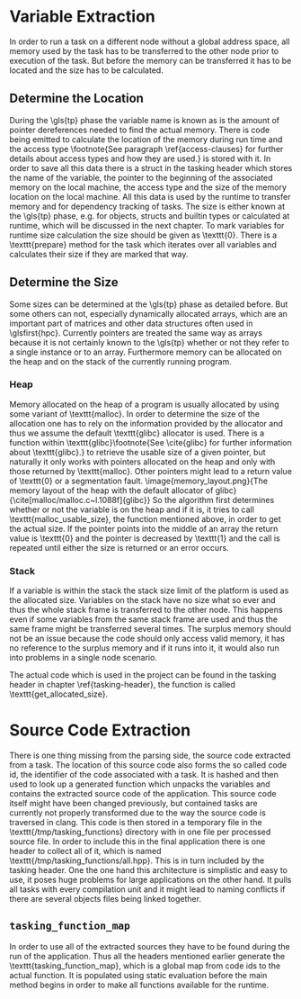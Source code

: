 # Variable Extraction
In order to run a task on a different node without a global address space, all memory used by the task has to be 
transferred to the other node prior to execution of the task.
But before the memory can be transferred it has to be located and the size has to be calculated.

## Determine the Location
During the \gls{tp} phase the variable name is known as is the amount of pointer dereferences needed to find the actual
memory.
There is code being emitted to calculate the location of the memory during run time and the access type
\footnote{See paragraph \ref{access-clauses} for further details about access types and how they are used.}
is stored with it.
In order to save all this data there is a struct in the tasking header which stores the name of the variable, the pointer
to the beginning of the associated memory on the local machine, the access type and the size of the memory location
on the local machine.
All this data is used by the runtime to transfer memory and for dependency tracking of tasks.
The size is either known at the \gls{tp} phase, e.g. for objects, structs and builtin types or calculated at runtime,
which will be discussed in the next chapter.
To mark variables for runtime size calculation the size should be given as \texttt{0}.
There is a \texttt{prepare} method for the task which iterates over all variables and calculates their size if they are
marked that way.

## Determine the Size
Some sizes can be determined at the \gls{tp} phase as detailed before.
But some others can not, especially dynamically allocated arrays, which are an important part of matrices and other data
structures often used in \glsfirst{hpc}.
Currently pointers are treated the same way as arrays because it is not certainly known to the \gls{tp} whether or not they refer
to a single instance or to an array.
Furthermore memory can be allocated on the heap and on the stack of the currently running program.

### Heap
Memory allocated on the heap of a program is usually allocated by using some variant of \texttt{malloc}.
In order to determine the size of the allocation one has to rely on the information provided by the allocator and thus
we assume the default \texttt{glibc} allocator is used.
There is a function within \texttt{glibc}\footnote{See \cite{glibc} for further information about \texttt{glibc}.}
to retrieve the usable size of a given pointer, but naturally it only works
with pointers allocated on the heap and only with those returned by \texttt{malloc}.
Other pointers might lead to a return value of \texttt{0} or a segmentation fault.
\image{memory_layout.png}{The memory layout of the heap with the default allocator of glibc}{\cite[malloc/malloc.c~l.1088f]{glibc}}
So the algorithm first determines whether or not the variable is on the heap and if it is, it tries to call 
\texttt{malloc\_usable\_size}, the function mentioned above, in order to get the actual size.
If the pointer points into the middle of an array the return value is \texttt{0} and the pointer is decreased by 
\texttt{1} and the call is repeated until either the size is returned or an error occurs.

### Stack
If a variable is within the stack the stack size limit of the platform is used as the allocated size.
Variables on the stack have no size what so ever and thus the whole stack frame is transferred to the other node.
This happens even if some variables from the same stack frame are used and thus the same frame might be transferred
several times. 
The surplus memory should not be an issue because the code should only access valid memory, it has no reference 
to the surplus memory and if it runs into it, it would also run into problems in a single node scenario.

The actual code which is used in the project can be found in the tasking header in chapter \ref{tasking-header}, the
function is called \texttt{get\_allocated\_size}.

# Source Code Extraction
There is one thing missing from the parsing side, the source code extracted from a task.
The location of this source code also forms the so called code id, the identifier of the code associated with a task.
It is hashed and then used to look up a generated function which unpacks the variables and contains the extracted source
code of the application.
This source code itself might have been changed previously, but contained tasks are currently not properly transformed 
due to the way the source code is traversed in clang.
This code is then stored in a temporary file in the \texttt{/tmp/tasking\_functions} directory with in one file
per processed source file.
In order to include this in the final application there is one header to collect all of it, which is named 
\texttt{/tmp/tasking\_functions/all.hpp}.
This is in turn included by the tasking header.
One the one hand this architecture is simplistic and easy to use, it poses huge problems for large applications on the other
hand.
It pulls all tasks with every compilation unit and it might lead to naming conflicts if there are several objects files
being linked together.

## `tasking_function_map`
In order to use all of the extracted sources they have to be found during the run of the application.
Thus all the headers mentioned earlier generate the \texttt{tasking_function_map}, which is a global map from code ids
to the actual function.
It is populated using static evaluation before the main method begins in order to make all functions available for the
runtime.
